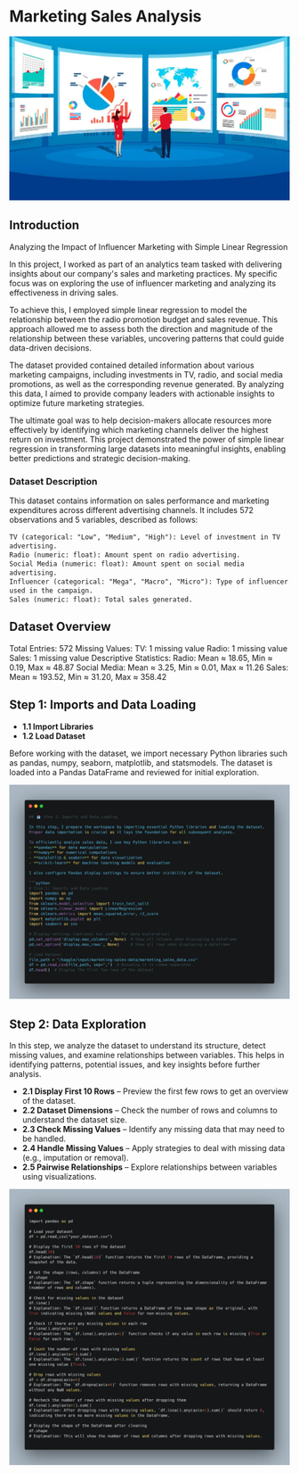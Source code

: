 # Marketing Sales Analysis

![Marketing Sales Analysis](data-analysis-intro.png) 



## Introduction

Analyzing the Impact of Influencer Marketing with Simple Linear Regression

In this project, I worked as part of an analytics team tasked with delivering insights about our company's sales and marketing practices. My specific focus was on exploring the use of influencer marketing and analyzing its effectiveness in driving sales.

To achieve this, I employed simple linear regression to model the relationship between the radio promotion budget and sales revenue. This approach allowed me to assess both the direction and magnitude of the relationship between these variables, uncovering patterns that could guide data-driven decisions.

The dataset provided contained detailed information about various marketing campaigns, including investments in TV, radio, and social media promotions, as well as the corresponding revenue generated. By analyzing this data, I aimed to provide company leaders with actionable insights to optimize future marketing strategies.

The ultimate goal was to help decision-makers allocate resources more effectively by identifying which marketing channels deliver the highest return on investment. This project demonstrated the power of simple linear regression in transforming large datasets into meaningful insights, enabling better predictions and strategic decision-making. 



### Dataset Description 

This dataset contains information on sales performance and marketing expenditures across different advertising channels. It includes 572 observations and 5 variables, described as follows:

    TV (categorical: "Low", "Medium", "High"): Level of investment in TV advertising.
    Radio (numeric: float): Amount spent on radio advertising.
    Social Media (numeric: float): Amount spent on social media advertising.
    Influencer (categorical: "Mega", "Macro", "Micro"): Type of influencer used in the campaign.
    Sales (numeric: float): Total sales generated. 

##  Dataset Overview 

   Total Entries: 572
    Missing Values:
        TV: 1 missing value
        Radio: 1 missing value
        Sales: 1 missing value
    Descriptive Statistics:
        Radio: Mean ≈ 18.65, Min ≈ 0.19, Max ≈ 48.87
        Social Media: Mean ≈ 3.25, Min ≈ 0.01, Max ≈ 11.26
        Sales: Mean ≈ 193.52, Min ≈ 31.20, Max ≈ 358.42 


## Step 1: Imports and Data Loading  

- **1.1 Import Libraries**  
- **1.2 Load Dataset**

Before working with the dataset, we import necessary Python libraries such as pandas, numpy, seaborn, matplotlib, and statsmodels. 
The dataset is loaded into a Pandas DataFrame and reviewed for initial exploration.


![Marketing Sales Analysis](import-load-data.png) 



## Step 2: Data Exploration  

In this step, we analyze the dataset to understand its structure, detect missing values, and examine relationships between variables. This helps in identifying patterns, potential issues, and key insights before further analysis.  

- **2.1 Display First 10 Rows** – Preview the first few rows to get an overview of the dataset.  
- **2.2 Dataset Dimensions** – Check the number of rows and columns to understand the dataset size.  
- **2.3 Check Missing Values** – Identify any missing data that may need to be handled.  
- **2.4 Handle Missing Values** – Apply strategies to deal with missing data (e.g., imputation or removal).  
- **2.5 Pairwise Relationships** – Explore relationships between variables using visualizations.  



![Marketing Sales Analysis](EDA.png) 






        


    




